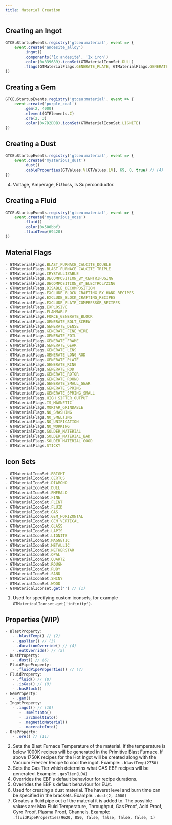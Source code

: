 ```yaml
---
title: Material Creation
---
```


## Creating an Ingot

```js title="ingot.js"
GTCEuStartupEvents.registry('gtceu:material', event => {
    event.create('andesite_alloy')
        .ingot()
        .components('1x andesite', '1x iron')
        .color(0x839689).iconSet(GTMaterialIconSet.DULL)
        .flags(GTMaterialFlags.GENERATE_PLATE, GTMaterialFlags.GENERATE_GEAR, GTMaterialFlags.GENERATE_SMALL_GEAR)
})
```

## Creating a Gem

```js title="gem.js"
GTCEuStartupEvents.registry('gtceu:material', event => {
    event.create('purple_coal')
        .gem(2, 4000) 
        .element(GTElements.C) 
        .ore(2, 3) 
        .color(0x7D2DDB).iconSet(GTMaterialIconSet.LIGNITE)
})
```

## Creating a Dust
```js title="dust.js"
GTCEuStartupEvents.registry('gtceu:material', event => {
    event.create('mysterious_dust')
        .dust()
        .cableProperties(GTValues.V[GTValues.LV], 69, 0, true) // (4)
})
```
4. Voltage, Amperage, EU loss, Is Superconductor.

## Creating a Fluid
```js title="fluid.js"
GTCEuStartupEvents.registry('gtceu:material', event => {
    event.create('mysterious_ooze')
        .fluid()
        .color(0x500bbf)
        .fluidTemp(69420) 
})
```


## Material Flags
```js
- GTMaterialFlags.BLAST_FURNACE_CALCITE_DOUBLE
- GTMaterialFlags.BLAST_FURNACE_CALCITE_TRIPLE
- GTMaterialFlags.CRYSTALLIZABLE
- GTMaterialFlags.DECOMPOSITION_BY_CENTRIFUGING
- GTMaterialFlags.DECOMPOSITION_BY_ELECTROLYZING
- GTMaterialFlags.DISABLE_DECOMPOSITION
- GTMaterialFlags.EXCLUDE_BLOCK_CRAFTING_BY_HAND_RECIPES
- GTMaterialFlags.EXCLUDE_BLOCK_CRAFTING_RECIPES
- GTMaterialFlags.EXCLUDE_PLATE_COMPRESSOR_RECIPES
- GTMaterialFlags.EXPLOSIVE
- GTMaterialFlags.FLAMMABLE
- GTMaterialFlags.FORCE_GENERATE_BLOCK
- GTMaterialFlags.GENERATE_BOLT_SCREW
- GTMaterialFlags.GENERATE_DENSE
- GTMaterialFlags.GENERATE_FINE_WIRE
- GTMaterialFlags.GENERATE_FOIL
- GTMaterialFlags.GENERATE_FRAME
- GTMaterialFlags.GENERATE_GEAR
- GTMaterialFlags.GENERATE_LENS
- GTMaterialFlags.GENERATE_LONG_ROD
- GTMaterialFlags.GENERATE_PLATE
- GTMaterialFlags.GENERATE_RING
- GTMaterialFlags.GENERATE_ROD
- GTMaterialFlags.GENERATE_ROTOR
- GTMaterialFlags.GENERATE_ROUND
- GTMaterialFlags.GENERATE_SMALL_GEAR
- GTMaterialFlags.GENERATE_SPRING
- GTMaterialFlags.GENERATE_SPRING_SMALL
- GTMaterialFlags.HIGH_SIFTER_OUTPUT
- GTMaterialFlags.IS_MAGNETIC
- GTMaterialFlags.MORTAR_GRINDABLE
- GTMaterialFlags.NO_SMASHING
- GTMaterialFlags.NO_SMELTING
- GTMaterialFlags.NO_UNIFICATION
- GTMaterialFlags.NO_WORKING
- GTMaterialFlags.SOLDER_MATERIAL
- GTMaterialFlags.SOLDER_MATERIAL_BAD
- GTMaterialFlags.SOLDER_MATERIAL_GOOD
- GTMaterialFlags.STICKY
```

## Icon Sets
```js
- GTMaterialIconSet.BRIGHT
- GTMaterialIconSet.CERTUS
- GTMaterialIconSet.DIAMOND
- GTMaterialIconSet.DULL
- GTMaterialIconSet.EMERALD
- GTMaterialIconSet.FINE
- GTMaterialIconSet.FLINT
- GTMaterialIconSet.FLUID
- GTMaterialIconSet.GAS
- GTMaterialIconSet.GEM_HORIZONTAL
- GTMaterialIconSet.GEM_VERTICAL
- GTMaterialIconSet.GLASS
- GTMaterialIconSet.LAPIS
- GTMaterialIconSet.LIGNITE
- GTMaterialIconSet.MAGNETIC
- GTMaterialIconSet.METALLIC
- GTMaterialIconSet.NETHERSTAR
- GTMaterialIconSet.OPAL
- GTMaterialIconSet.QUARTZ
- GTMaterialIconSet.ROUGH
- GTMaterialIconSet.RUBY
- GTMaterialIconSet.SAND
- GTMaterialIconSet.SHINY
- GTMaterialIconSet.WOOD
- GTMatericalIconset.get('') // (1)
```
1. Used for specifying custom iconsets, for example `GTMatericalIconset.get('infinity')`.

## Properties (WIP)
```js
- BlastProperty:
   - .blastTemp() // (2)
   - .gasTier() // (3)
   - .durationOverride() // (4)
   - .eutOverride() // (5)
- DustProperty:
   - .dust() // (6)
- FluidPipeProperty:
   - .fluidPipeProperties() // (7)
- FluidProperty:
   - .fluid() // (8)
   - .isGas() // (9)
   - .hasBlock() 
- GemProperty:
   - .gem()
- IngotProperty:
   - .ingot() // (10)
      - .smeltInto()
      - .arcSmeltInto()
      - .magneticMaterial()
      - .macerateInto()
- OreProperty:
   - .ore() // (11)
```
2. Sets the Blast Furnace Temperature of the material. If the temperature is below 1000K recipes will be generated in the Primitive Blast Furnace. If above 1750K recipes for the Hot Ingot will be created along with the Vacuum Freezer Recipe to cool the ingot. Example: `.blastTemp(2750)`
3. Sets the Gas Tier which determins what GAS EBF recipes will be generated. Example: `.gasTier(LOW)`
4. Overrides the EBF's default behaviour for recipe durations.
5. Overrides the EBF's default behaviour for EU/t.
6. Used for creating a dust material. The haverst level and burn time can be specified in the brackets. Example: `.dust(2, 4000)`
7. Creates a fluid pipe out of the material it is added to. The possible values are: Max Fluid Temperature, Throughput, Gas Proof, Acid Proof, Cyro Proof, Plasma Proof, Channels. Example: `.fluidPipeProperties(9620, 850, false, false, false, false, 1)`
